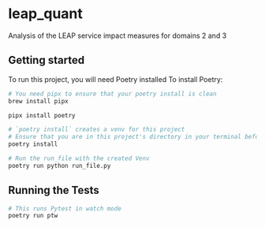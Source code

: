 # leap_quant
Analysis of the LEAP service impact measures for domains 2 and 3

## Getting started
To run this project, you will need Poetry installed 
To install Poetry: 

```zsh
# You need pipx to ensure that your poetry install is clean
brew install pipx
```

```zsh
pipx install poetry
```

```zsh
# `poetry install` creates a venv for this project
# Ensure that you are in this project's directory in your terminal before running this
poetry install
```

```zsh
# Run the run_file with the created Venv
poetry run python run_file.py
```

## Running the Tests

```zsh
# This runs Pytest in watch mode
poetry run ptw
```
